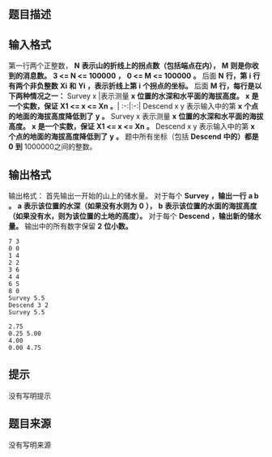 


## 题目描述
## 输入格式
第一行两个正整数， **N**  **表示山的折线上的拐点数（包括端点在内），**  **M**  **则是你收到的消息数。**  **3 <= N <= 100000**  **，**  **0 <= M <= 100000**  **。** 
后面 **N**  **行，第**  **i**  **行有两个非负整数**  **Xi**  **和**  **Yi**  **，表示折线上第**  **i**  **个拐点的坐标。** 
后面 **M**  **行，每行是以下两种情况之一：** 
Survey x |表示测量 **x**  **位置的水深和水平面的海拔高度。**  **x**  **是一个实数，保证**  **X1 <= x <= Xn**  **。**|
:-:|:-:|
Descend x y 表示输入中的第 **x**  **个点的地面的海拔高度降低到了**  **y**  **。**
Survey x 表示测量 **x**  **位置的水深和水平面的海拔高度。**  **x**  **是一个实数，保证**  **X1 <= x <= Xn**  **。**
Descend x y 表示输入中的第 **x**  **个点的地面的海拔高度降低到了**  **y**  **。**
题中所有坐标（包括 **Descend**  **中的）都是**  **0**  **到** 1000000之间的整数。
## 输出格式
输出格式：
首先输出一开始的山上的储水量。
对于每个 **Survey**  **，输出一行**  **a b**  **。**  **a**  **表示该位置的水深（如果没有水则为**  **0**  **），**  **b**  **表示该位置的水面的海拔高度（如果没有水，则为该位置的土地的高度）。** 
对于每个 **Descend**  **，输出新的储水量。** 
输出中的所有数字保留 **2**  **位小数。** 

```input1
7 3
0 0
1 4
2 2
3 6
4 4
6 5
8 0
Survey 5.5
Descend 3 2
Survey 5.5

```
```output1
2.75
0.25 5.00
4.00
0.00 4.75
```

## 提示
没有写明提示
## 题目来源
没有写明来源


